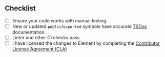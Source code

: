 <!-- Thanks for submitting a PR! Please ensure the following requirements are met in order for us to review your PR -->

## Checklist

- [ ] Ensure your code works with manual testing.
- [ ] New or updated `public`/`exported` symbols have accurate [TSDoc](https://tsdoc.org/) documentation.
- [ ] Linter and other CI checks pass.
- [ ] I have licensed the changes to Element by completing the [Contributor License Agreement (CLA)](https://cla-assistant.io/element-hq/element-desktop)
